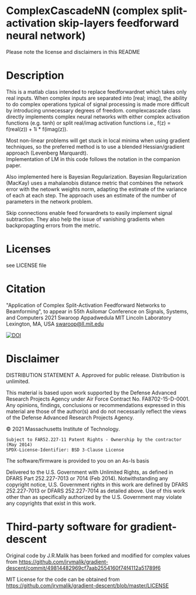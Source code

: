 # ComplexCascadeNN (complex split-activation skip-layers feedforward neural network)
Please note the license and disclaimers in this README

# Description

This is a matlab class intended to replace feedforwardnet which takes only real inputs.
When complex inputs are separated into [real; imag], the ability to do complex operations 
typical of signal processing is made more difficult by introducing unnecessary degrees of 
freedom.  complexcascade class directly implements complex neural networks with either complex
activation functions (e.g. tanh) or split real/imag activation functions 
i.e., f(z) =  f(real(z)) + 1i * f(imag(z)).

Most non-linear problems will get stuck in local minima when using gradient techniques, so 
the preferred method is to use a blended Hessian/gradient approach (Levenberg Marquardt).  
Implementation of LM in this code follows the notation in the companion paper.

Also implemented here is Bayesian Regularization.  Bayesian Regularization (MacKay) uses a 
mahalanobis distance metric that combines the network error with the netowrk weights norm, 
adapting the estimate of the variance of each at each step.  The approach uses an estimate 
of the number of parameters in the network problem.

Skip connections enable feed forwardnets to easily implement signal subtraction.  They 
also help the issue of vanishing gradients when backpropagting errors from the metric.

# Licenses
see LICENSE file

# Citation
"Application of Complex Split-Activation Feedforward Networks to Beamforming", 
to appear in 55th Asilomar Conference on Signals, Systems, and Computers 2021
Swaroop Appadwedula
MIT Lincoln Laboratory
Lexington, MA, USA
swaroop@ll.mit.edu

[![DOI](https://zenodo.org/badge/421960129.svg)](https://zenodo.org/badge/latestdoi/421960129)

# Disclaimer
DISTRIBUTION STATEMENT A. Approved for public release. Distribution is unlimited.

This material is based upon work supported by the Defense Advanced Research Projects Agency under Air Force Contract No. FA8702-15-D-0001. Any opinions, findings, conclusions or recommendations expressed in this material are those of the author(s) and do not necessarily reflect the views of the Defense Advanced Research Projects Agency.

© 2021 Massachusetts Institute of Technology.

    Subject to FAR52.227-11 Patent Rights - Ownership by the contractor (May 2014)
    SPDX-License-Identifier: BSD 3-Clause License

The software/firmware is provided to you on an As-Is basis

Delivered to the U.S. Government with Unlimited Rights, as defined in DFARS Part 252.227-7013 or 7014 (Feb 2014). Notwithstanding any copyright notice, U.S. Government rights in this work are defined by DFARS 252.227-7013 or DFARS 252.227-7014 as detailed above. Use of this work other than as specifically authorized by the U.S. Government may violate any copyrights that exist in this work.


# Third-party software for gradient-descent

Original code by J.R.Malik has been forked and modified for complex values from
https://github.com/jrvmalik/gradient-descent/commit/49814482969cf7aab2554160f74f4112a51789f6

MIT License for the code can be obtained from
https://github.com/jrvmalik/gradient-descent/blob/master/LICENSE
